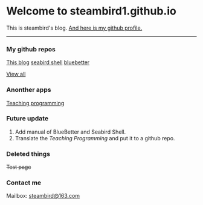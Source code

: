 # Welcome to steambird1.github.io

This is steambird's blog.
[And here is my github profile.](https://github.com/steambird1)

---

### My github repos
[This blog](https://github.com/steambird1/steambird1.github.io)
[seabird shell](https://github.com/steambird1/seabird_shell)
[bluebetter](https://github.com/steambird1/bluebetter_language)

[View all](allrepos.md)

### Anonther apps

[Teaching programming](ap-tp.md)

### Future update

1. Add manual of BlueBetter and Seabird Shell.
2. Translate the *Teaching Programming* and put it to a github repo.

### Deleted things
~~Test page~~

### Contact me
Mailbox: steambird@163.com